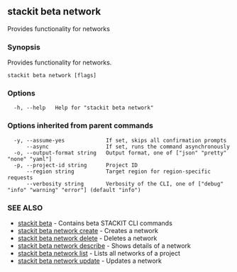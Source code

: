 ## stackit beta network

Provides functionality for networks

### Synopsis

Provides functionality for networks.

```
stackit beta network [flags]
```

### Options

```
  -h, --help   Help for "stackit beta network"
```

### Options inherited from parent commands

```
  -y, --assume-yes             If set, skips all confirmation prompts
      --async                  If set, runs the command asynchronously
  -o, --output-format string   Output format, one of ["json" "pretty" "none" "yaml"]
  -p, --project-id string      Project ID
      --region string          Target region for region-specific requests
      --verbosity string       Verbosity of the CLI, one of ["debug" "info" "warning" "error"] (default "info")
```

### SEE ALSO

* [stackit beta](./stackit_beta.md)	 - Contains beta STACKIT CLI commands
* [stackit beta network create](./stackit_beta_network_create.md)	 - Creates a network
* [stackit beta network delete](./stackit_beta_network_delete.md)	 - Deletes a network
* [stackit beta network describe](./stackit_beta_network_describe.md)	 - Shows details of a network
* [stackit beta network list](./stackit_beta_network_list.md)	 - Lists all networks of a project
* [stackit beta network update](./stackit_beta_network_update.md)	 - Updates a network

